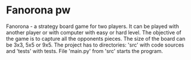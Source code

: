 # Fanorona pw
Fanorona - a strategy board game for two players. It can be played with another player or with computer with easy or hard level. The objective of the game is to capture all the opponents pieces. The size of the board can be 3x3, 5x5 or 9x5.
The project has to directories: 'src' with code sources and 'tests' with tests. File 'main.py' from 'src' starts the program.
